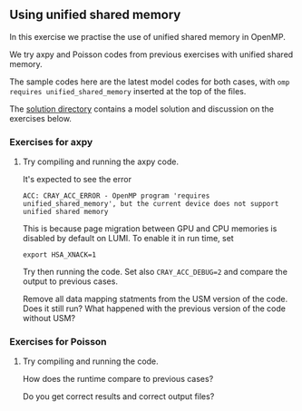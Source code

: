 <!--
SPDX-FileCopyrightText: 2025 CSC - IT Center for Science Ltd. <www.csc.fi>

SPDX-License-Identifier: CC-BY-4.0
-->

## Using unified shared memory

In this exercise we practise the use of unified shared memory in OpenMP.

We try axpy and Poisson codes from previous exercises with unified shared memory.

The sample codes here are the latest model codes for both cases, with
`omp requires unified_shared_memory` inserted at the top of the files.

The [solution directory](solution/) contains a model solution and discussion on the exercises below.

### Exercises for axpy

1. Try compiling and running the axpy code.

   It's expected to see the error

       ACC: CRAY_ACC_ERROR - OpenMP program 'requires unified_shared_memory', but the current device does not support unified shared memory

   This is because page migration between GPU and CPU memories is disabled by default on LUMI.
   To enable it in run time, set

       export HSA_XNACK=1

   Try then running the code. Set also `CRAY_ACC_DEBUG=2` and compare the output to previous cases.

   Remove all data mapping statments from the USM version of the code. Does it still run?
   What happened with the previous version of the code without USM?

### Exercises for Poisson

1. Try compiling and running the code.

   How does the runtime compare to previous cases?

   Do you get correct results and correct output files?
